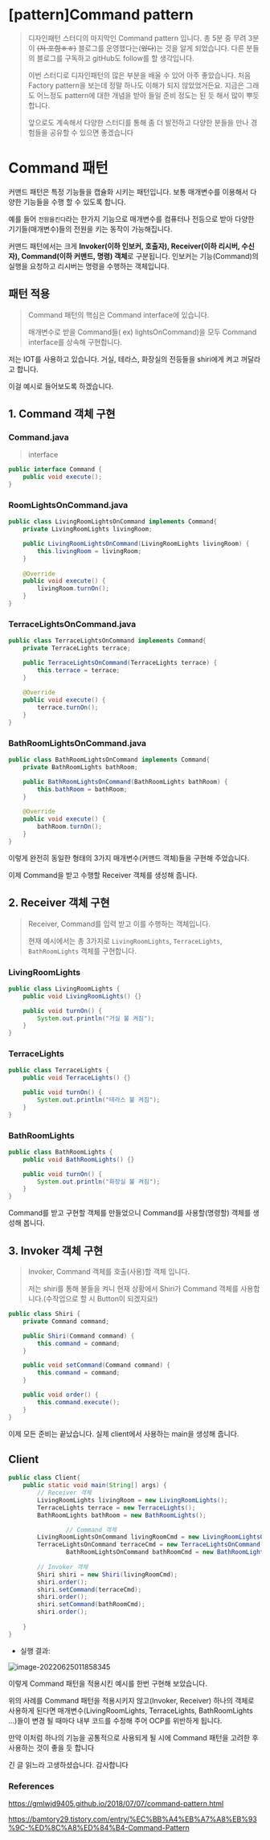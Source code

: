 # [pattern]Command pattern

> 디자인패턴 스터디의 마지막인 Command pattern 입니다. 총 5분 중 무려 3분이 ~~(저 포함ㅎㅎ)~~ 블로그를 운영했다는(~~었다~~)는 것을 알게 되었습니다. 다른 분들의 블로그를 구독하고 gitHub도 follow를 할 생각입니다. 
>
> 이번 스터디로 디자인패턴의 많은 부분을 배울 수 있어 아주 좋았습니다. 처음 Factory pattern을 보는데 정말 하나도 이해가 되지 않았었거든요. 지금은 그래도 어느정도 pattern에 대한 개념을 받아 들일 준비 정도는 된 듯 해서 많이 뿌듯합니다.
>
> 앞으로도 계속해서 다양한 스터디를 통해 좀 더 발전하고 다양한 분들을 만나 경험들을 공유할 수 있으면 좋겠습니다

# Command 패턴

커맨드 패턴은 특정 기능들을 캡슐화 시키는 패턴입니다. 보통 매개변수를 이용해서 다양한 기능들을 수행 할 수 있도록 합니다.

예를 들어 `전원을킨다`라는 한가지 기능으로 매개변수를 컴퓨터나 전등으로 받아 다양한 기기들(매개변수)들의 전원을 키는 동작이 가능해집니다. 

커맨드 패턴에서는 크게 **Invoker(이하 인보커, 호출자), Receiver(이하 리시버, 수신자), Command(이하 커맨드, 명령) 객체**로 구분됩니다. 인보커는 기능(Command)의 실행을 요청하고 리시버는 명령을 수행하는 객체입니다.



## 패턴 적용

> Command 패턴의 핵심은 Command interface에 있습니다. 
>
> 매개변수로 받을 Command들( ex) lightsOnCommand)을 모두 Command interface를 상속해 구현합니다.

저는 IOT를 사용하고 있습니다. 거실, 테라스, 화장실의 전등들을 shiri에게 켜고 꺼달라고 합니다.

이걸 예시로 들어보도록 하겠습니다.



## 1. Command 객체 구현

### Command.java

> interface

```java
public interface Command {
    public void execute();
}
```



### RoomLightsOnCommand.java

```java
public class LivingRoomLightsOnCommand implements Command{
    private LivingRoomLights livingRoom;

    public LivingRoomLightsOnCommand(LivingRoomLights livingRoom) {
        this.livingRoom = livingRoom;
    }
    
    @Override
    public void execute() {
        livingRoom.turnOn();
    }
}
```

### TerraceLightsOnCommand.java

```java
public class TerraceLightsOnCommand implements Command{
    private TerraceLights terrace;

    public TerraceLightsOnCommand(TerraceLights terrace) {
        this.terrace = terrace;
    }
    
    @Override
    public void execute() {
        terrace.turnOn();
    }
}
```

### BathRoomLightsOnCommand.java

```java
public class BathRoomLightsOnCommand implements Command{
    private BathRoomLights bathRoom;

    public BathRoomLightsOnCommand(BathRoomLights bathRoom) {
        this.bathRoom = bathRoom;
    }
    
    @Override
    public void execute() {
        bathRoom.turnOn();
    }
}
```

이렇게 완전히 동일한 형태의 3가지 매개변수(커맨드 객체)들을 구현해 주었습니다. 

이제 Command을 받고 수행할 Receiver 객체를 생성해 줍니다.



## 2. Receiver 객체 구현

> Receiver, Command를 입력 받고 이를 수행하는 객체입니다.
>
> 현재 예시에서는 총 3가지로 `LivingRoomLights`, `TerraceLights`,` BathRoomLights` 객체를 구현합니다.



### LivingRoomLights

```java
public class LivingRoomLights {
    public void LivingRoomLights() {}

    public void turnOn() {
        System.out.println("거실 불 켜짐");
    }
}
```

### TerraceLights

```java
public class TerraceLights {
    public void TerraceLights() {}

    public void turnOn() {
        System.out.println("테라스 불 켜짐");
    }
}
```

### BathRoomLights

```java
public class BathRoomLights {
    public void BathRoomLights() {}

    public void turnOn() {
        System.out.println("화장실 불 켜짐");
    }
}
```

Command를 받고 구현할 객체를 만들었으니 Command를 사용할(명령할) 객체를 생성해 봅니다.



## 3. Invoker 객체 구현

> Invoker, Command 객체를 호출(사용)할 객체 입니다.
>
> 저는 shiri를 통해 불들을 켜니 현재 상황에서 Shiri가 Command 객체를 사용합니다.(수작업으로 할 시 Button이 되겠지요!)

```java
public class Shiri {
    private Command command;

    public Shiri(Command command) {
        this.command = command;
    }

    public void setCommand(Command command) {
        this.command = command;
    }

    public void order() {
        this.command.execute();
    }
}
```

이제 모든 준비는 끝났습니다. 실제 client에서 사용하는 main을 생성해 줍니다.

## Client

```java
public class Client{
    public static void main(String[] args) {
      	// Receiver 객체
        LivingRoomLights livingRoom = new LivingRoomLights();	
      	TerraceLights terrace = new TerraceLights();	
      	BathRoomLights bathRoom = new BathRoomLights();	

				// Command 객체
        LivingRoomLightsOnCommand livingRoomCmd = new LivingRoomLightsOnCommand(livingRoom);
        TerraceLightsOnCommand terraceCmd = new TerraceLightsOnCommand(terrace);
				BathRoomLightsOnCommand bathRoomCmd = new BathRoomLightsOnCommand(bathRoom);
      
      	// Invoker 객체
        Shiri shiri = new Shiri(livingRoomCmd);	
        shiri.order();
        shiri.setCommand(terraceCmd);
        shiri.order();
      	shiri.setCommand(bathRoomCmd);
        shiri.order();
      	
    }
}
```



- 실행 결과: 

![image-20220625011858345](https://raw.githubusercontent.com/KrGil/TIL/main/CS/Pattern/command_pattern.assets/image-20220625011858345.png)



이렇게 Command 패턴을 적용시킨 예시를 한번 구현해 보았습니다.

위의 사례를 Command 패턴을 적용시키지 않고(Invoker, Receiver) 하나의 객체로 사용하게 된다면 매개변수(LivingRoomLights, TerraceLights, BathRoomLights ...)들이 변경 될 때마다 내부 코드를 수정해 주어 OCP를 위반하게 됩니다. 

만약 이처럼 하나의 기능을 공통적으로 사용되게 될 시에 Command 패턴을 고려한 후 사용하는 것이 좋을 듯 합니다

긴 글 읽느라 고생하셨습니다. 감사합니다



### References

https://gmlwjd9405.github.io/2018/07/07/command-pattern.html

https://bamtory29.tistory.com/entry/%EC%BB%A4%EB%A7%A8%EB%93%9C-%ED%8C%A8%ED%84%B4-Command-Pattern